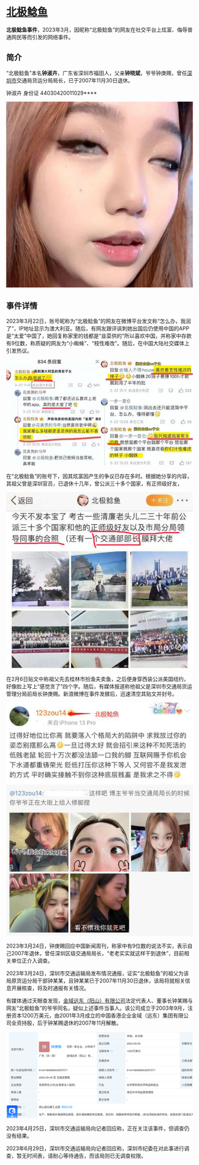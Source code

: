 # [北极鲶鱼](https://zh.wikipedia.org/wiki/%E5%8C%97%E6%9E%81%E9%B2%B6%E9%B1%BC%E4%BA%8B%E4%BB%B6)

**北极鲶鱼事件**，2023年3月，因昵称“北极鲶鱼”的网友在社交平台上炫富、侮辱普通网民等而引发的网络事件。

## 简介

“北极鲶鱼”本名**钟淑卉**，广东省深圳市福田人，父亲**钟晓斌**，爷爷钟庚赐，曾任[深圳市](https://baike.baidu.com/item/深圳市/11044365?fromModule=lemma_inlink)交通局货运分局局长，已于2007年11月30日退休。

钟淑卉 身份证 44030420011029****

![img](assets/beijinianyu.jpeg)



## 事件详情

2023年3月22日，账号昵称为“北极鲶鱼”的网友在微博平台发文称“怎么办，我润了”，IP地址显示为澳大利亚。随后，有网友跟评讽刺她出国后仍使用中国的APP是“太爱”中国了，她回复称家里的钱都是“韭菜供的”所以喜欢中国，并称家中存款有9位数，称质疑的网友为“小蜘蛛”、“枝性难改”。随后，在中国大陆社交媒体上引发热议。

![img](assets/beijinianyu1.jpeg)

在“北极鲶鱼”的账号下，因其炫富因产生的争议已存在多时。根据她分享的内容，其祖父曾是深圳官员，已退休十几年，曾公派三十多个国家，有正师级好友，

![img](assets/beijinianyu2.jpeg)

在2月6日贴文中称祖父先去桂林市扮渔夫卖鱼，之后便身穿西装公派美国纽约，好像脸上写上“感觉贪了”四个字。随后，有媒体报道称他祖父是深圳市交通局货运管理分局前局长钟庚赐。新浪微博在事件发酵后，迅速清空其贴文并封号。

![img](assets/beijinianyu3.jpeg)

2023年3月24日，钟庚赐回应中国新闻周刊，称家中有9位数的说法不实，表示自己2007年退休，曾任深圳区级交通局局长，“老老实实就这样干到退休”，目前相关单位正介入调查。

2023年3月24日，深圳市交通运输局发布情况通报，证实“北极鲶鱼”的祖父为该局原货运分局干部钟某某，且钟某某已于2007年11月30日退休，该局将就相关信息开展核查，将及时通报有关情况。

有媒体通过天眼查发现，[金域远东（阳山）有限公司](https://www.tianyancha.com/company/2952530425)法定代表人、董事长钟某赐与网友“北极鲶鱼”的爷爷同名，疑似上述事件当事人。该公司成立于2003年9月，注册资本1200万美元，由2001年3月成立的中国香港企业金域（远东）集团有限公司全资持股，后于钟某赐退休的2007年11月解散。

![image-20230710221227411](assets/image-20230710221227411.png)

2023年4月25日，深圳市交通运输局向记者回应称，正在关注该事件，但调查仍没有结果。

2023年6月29日，深圳市交通运输局向记者回应称，深圳市纪委在对此事进行调查，暂无时间表，请耐心等待通告，而该局则已无调查权限。
